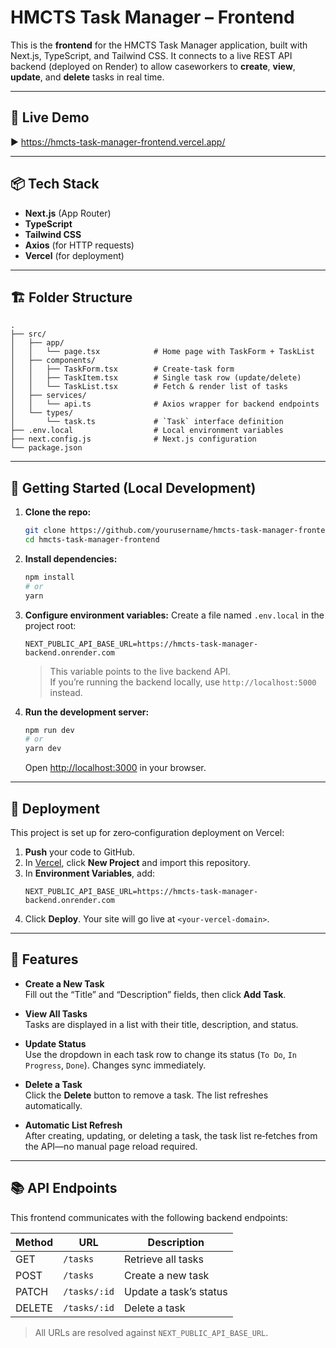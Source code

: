 # HMCTS Task Manager – Frontend

This is the **frontend** for the HMCTS Task Manager application, built with Next.js, TypeScript, and Tailwind CSS. It connects to a live REST API backend (deployed on Render) to allow caseworkers to **create**, **view**, **update**, and **delete** tasks in real time.

---

## 🔗 Live Demo

▶️ https://hmcts-task-manager-frontend.vercel.app/

---

## 📦 Tech Stack

- **Next.js** (App Router)  
- **TypeScript**  
- **Tailwind CSS**  
- **Axios** (for HTTP requests)  
- **Vercel** (for deployment)

---

## 🏗️ Folder Structure

```
.
├── src/
│   ├── app/
│   │   └── page.tsx            # Home page with TaskForm + TaskList
│   ├── components/
│   │   ├── TaskForm.tsx        # Create-task form
│   │   ├── TaskItem.tsx        # Single task row (update/delete)
│   │   └── TaskList.tsx        # Fetch & render list of tasks
│   ├── services/
│   │   └── api.ts              # Axios wrapper for backend endpoints
│   └── types/
│       └── task.ts             # `Task` interface definition
├── .env.local                  # Local environment variables
├── next.config.js              # Next.js configuration
└── package.json
```

---

## 🔧 Getting Started (Local Development)

1. **Clone the repo:**
   ```bash
   git clone https://github.com/yourusername/hmcts-task-manager-frontend.git
   cd hmcts-task-manager-frontend
   ```

2. **Install dependencies:**
   ```bash
   npm install
   # or
   yarn
   ```

3. **Configure environment variables:**
   Create a file named `.env.local` in the project root:
   ```env
   NEXT_PUBLIC_API_BASE_URL=https://hmcts-task-manager-backend.onrender.com
   ```
   > This variable points to the live backend API.  
   > If you’re running the backend locally, use `http://localhost:5000` instead.

4. **Run the development server:**
   ```bash
   npm run dev
   # or
   yarn dev
   ```
   Open [http://localhost:3000](http://localhost:3000) in your browser.

---

## 🚀 Deployment

This project is set up for zero‑configuration deployment on Vercel:

1. **Push** your code to GitHub.
2. In [Vercel](https://vercel.com), click **New Project** and import this repository.
3. In **Environment Variables**, add:
   ```
   NEXT_PUBLIC_API_BASE_URL=https://hmcts-task-manager-backend.onrender.com
   ```
4. Click **Deploy**. Your site will go live at `<your-vercel-domain>`.

---

## 📝 Features

- **Create a New Task**  
  Fill out the “Title” and “Description” fields, then click **Add Task**.

- **View All Tasks**  
  Tasks are displayed in a list with their title, description, and status.

- **Update Status**  
  Use the dropdown in each task row to change its status (`To Do`, `In Progress`, `Done`). Changes sync immediately.

- **Delete a Task**  
  Click the **Delete** button to remove a task. The list refreshes automatically.

- **Automatic List Refresh**  
  After creating, updating, or deleting a task, the task list re‑fetches from the API—no manual page reload required.

---

## 📚 API Endpoints

This frontend communicates with the following backend endpoints:

| Method | URL                                   | Description                   |
|--------|---------------------------------------|-------------------------------|
| GET    | `/tasks`                              | Retrieve all tasks            |
| POST   | `/tasks`                              | Create a new task             |
| PATCH  | `/tasks/:id`                          | Update a task’s status        |
| DELETE | `/tasks/:id`                          | Delete a task                 |

> All URLs are resolved against `NEXT_PUBLIC_API_BASE_URL`.
